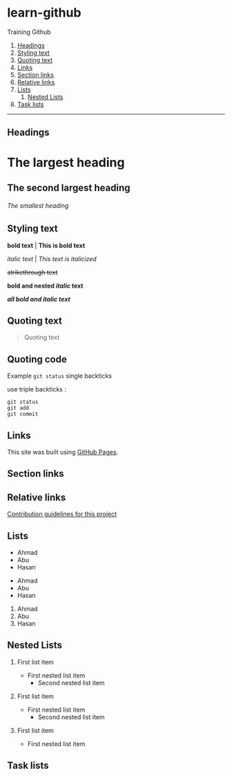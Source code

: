 # learn-github
Training Github

1. [Headings](#headings)
1. [Styling text](#styling_text)
1. [Quoting text](#quoting_code)
1. [Links](#links)
1. [Section links](#section_links)
1. [Relative links](#relative_links)
1. [Lists](#lists)
   1. [Nested Lists](#nested_lists)
1. [Task lists](#task_lists)

___

<h2 id="headings">Headings</h2>

# The largest heading
## The second largest heading
###### The smallest heading

<h2 id="styling_text">Styling text</h2>

**bold text** | __This is bold text__

*italic text* | _This text is italicized_

~~strikethrough text~~

**bold and nested _italic_ text**

***all bold and italic text***

<h2 id="quoting_text">Quoting text</h2>

> Quoting text

<h2 id="quoting_code">Quoting code</h2>

Example `git status` single backticks

use triple backticks :

```
git status
git add
git commit
```

<h2 id="links">Links</h2>

This site was built using [GitHub Pages](https://github.com/eby8zevin/learn-github).

<h2 id="section_links">Section links</h2>

<h2 id="relative_links">Relative links</h2>

[Contribution guidelines for this project](docs/CONTRIBUTING.md)

<h2 id="lists">Lists</h2>

- Ahmad
- Abu
- Hasan

* Ahmad
* Abu
* Hasan

1. Ahmad
2. Abu
3. Hasan

<h2 id="nested_lists">Nested Lists</h2>

1. First list item
   - First nested list item
     - Second nested list item

1. First list item
   * First nested list item
     * Second nested list item
     
100. First list item
     - First nested list item

<h2 id="task_lists">Task lists</h2>
